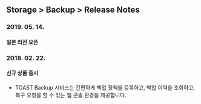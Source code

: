 ## Storage > Backup > Release Notes

### 2019. 05. 14.
#### 일본 리전 오픈

### 2018. 02. 22.
#### 신규 상품 출시

* TOAST Backup 서비스는 간편하게 백업 정책을 등록하고, 백업 이력을 조회하고, 복구 요청을 할 수 있는 웹 콘솔 환경을 제공합니다.
